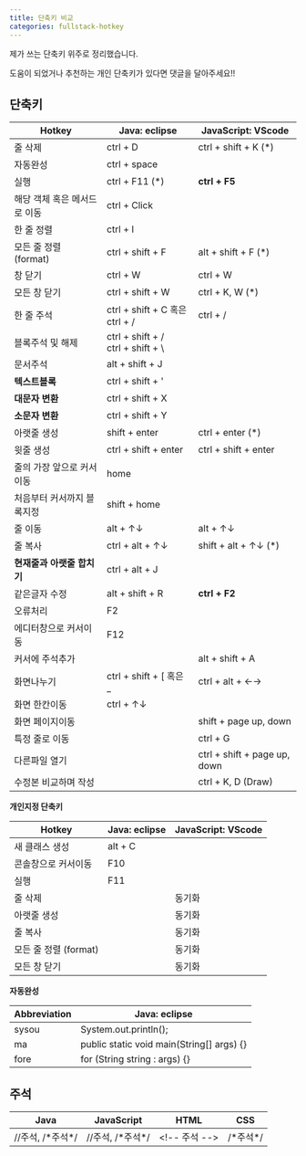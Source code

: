 ```yaml
---
title: 단축키 비교
categories: fullstack-hotkey
---
```


제가 쓰는 단축키 위주로 정리했습니다.

도움이 되었거나 추천하는 개인 단축키가 있다면 댓글을 달아주세요!!

## 단축키 


| Hotkey                       | Java: eclipse                          | JavaScript: VScode           |
| ---------------------------- | -------------------------------------- | ---------------------------- |
| 줄 삭제                      | ctrl + D                               | ctrl + shift + K (*)         |
| 자동완성                     | ctrl + space                           |                              |
| 실행                         | ctrl + F11 (*)                         | **ctrl + F5**                |
| 해당 객체 혹은 메서드로 이동 | ctrl + Click                           |                              |
| 한 줄 정렬                   | ctrl + I                               |                              |
| 모든 줄 정렬 (format)        | ctrl + shift + F                       | alt + shift + F (*)          |
| 창 닫기                      | ctrl + W                               | ctrl + W                     |
| 모든 창 닫기                 | ctrl + shift + W                       | ctrl + K, W (*)              |
| 한 줄 주석                   | ctrl + shift + C 혹은 ctrl + /         | ctrl + /                     |
| 블록주석 및 해제             | ctrl + shift + /<br />ctrl + shift + \ |                              |
| 문서주석                     | alt + shift + J                        |                              |
| **텍스트블록**               | ctrl + shift + '                       |                              |
| **대문자 변환**              | ctrl + shift + X                       |                              |
| **소문자 변환**              | ctrl + shift + Y                       |                              |
| 아랫줄 생성                  | shift + enter                          | ctrl + enter (*)             |
| 윗줄 생성                    | ctrl + shift + enter                   | ctrl + shift + enter         |
| 줄의 가장 앞으로 커서이동    | home                                   |                              |
| 처음부터 커서까지 블록지정   | shift + home                           |                              |
| 줄 이동                      | alt + ↑↓                               | alt + ↑↓                     |
| 줄 복사                      | ctrl + alt + ↑↓                        | shift + alt + ↑↓ (*)         |
| **현재줄과 아랫줄 합치기**   | ctrl + alt + J                         |                              |
| 같은글자 수정                | alt + shift + R                        | **ctrl + F2**                |
| 오류처리                     | F2                                     |                              |
| 에디터창으로 커서이동        | F12                                    |                              |
| 커서에 주석추가              |                                        | alt + shift + A              |
| 화면나누기                   | ctrl + shift + [ 혹은 _                | ctrl + alt + ←→              |
| 화면 한칸이동                | ctrl + ↑↓                              |                              |
| 화면 페이지이동              |                                        | shift + page up, down        |
| 특정 줄로 이동               |                                        | ctrl + G                     |
| 다른파일 열기                |                                        | ctrl + shift + page up, down |
| 수정본 비교하며 작성         |                                        | ctrl + K, D (Draw)           |

**개인지정 단축키** 

| Hotkey                | Java: eclipse | JavaScript: VScode |
| --------------------- | ------------- | ------------------ |
| 새 클래스 생성        | alt + C       |                    |
| 콘솔창으로 커서이동   | F10           |                    |
| 실행                  | F11           |                    |
| 줄 삭제               |               | 동기화             |
| 아랫줄 생성           |               | 동기화             |
| 줄 복사               |               | 동기화             |
| 모든 줄 정렬 (format) |               | 동기화             |
| 모든 창 닫기          |               | 동기화             |

**자동완성** 

| Abbreviation | Java: eclipse                             |
| ------------ | ----------------------------------------- |
| sysou        | System.out.println();                     |
| ma           | public static void main(String[] args) {} |
| fore         | for (String string : args) {}             |

## 주석

| Java              | JavaScript        | HTML           | CSS       |
| ----------------- | ----------------- | -------------- | --------- |
| //주석, /\*주석*/ | //주석, /\*주석*/ | \<!-- 주석 --> | /\*주석*/ |

